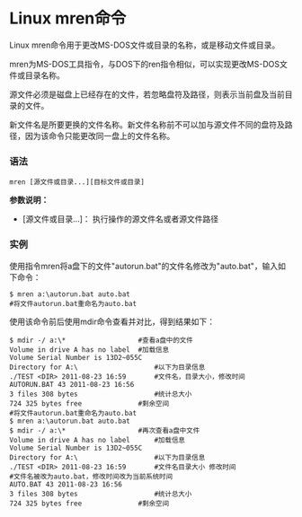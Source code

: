 
# Linux mren命令



Linux mren命令用于更改MS-DOS文件或目录的名称，或是移动文件或目录。

mren为MS-DOS工具指令，与DOS下的ren指令相似，可以实现更改MS-DOS文件或目录名称。

源文件必须是磁盘上已经存在的文件，若忽略盘符及路径，则表示当前盘及当前目录的文件。

新文件名是所要更换的文件名称。新文件名称前不可以加与源文件不同的盘符及路径，因为该命令只能更改同一盘上的文件名称。

### 语法

```
mren [源文件或目录...][目标文件或目录]
```

**参数说明：**

*   [源文件或目录…]： 执行操作的源文件名或者源文件路径

### 实例

使用指令mren将a盘下的文件"autorun.bat"的文件名修改为"auto.bat"，输入如下命令：

```
$ mren a:\autorun.bat auto.bat  
#将文件autorun.bat重命名为auto.bat  

```

使用该命令前后使用mdir命令查看并对比，得到结果如下：

```
$ mdir -/ a:\*                  #查看a盘中的文件  
Volume in drive A has no label  #加载信息  
Volume Serial Number is 13D2~055C  
Directory for A:\                   #以下为目录信息  
./TEST <DIR> 2011-08-23 16:59       #文件名，目录大小，修改时间  
AUTORUN.BAT 43 2011-08-23 16:56  
3 files 308 bytes                   #统计总大小  
724 325 bytes free              #剩余空间  
#将文件autorun.bat重命名为auto.bat  
$ mren a:\autorun.bat auto.bat        
$ mdir -/ a:\*                  #再次查看a盘中文件  
Volume in drive A has no label      #加载信息  
Volume Serial Number is 13D2~055C  
Directory for A:\                   #以下为目录信息  
./TEST <DIR> 2011-08-23 16:59       #文件名目录大小 修改时间  
#文件名被改为auto.bat，修改时间改为当前系统时间  
AUTO.BAT 43 2011-08-23 16:56          
3 files 308 bytes                   #统计总大小  
724 325 bytes free              #剩余空间  

```



